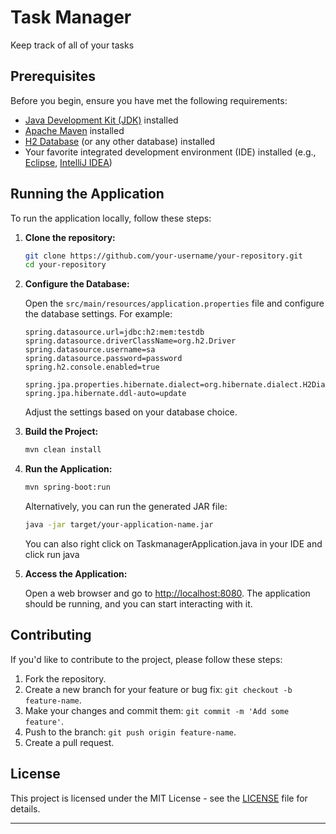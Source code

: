
# Task Manager

Keep track of all of your tasks
## Prerequisites

Before you begin, ensure you have met the following requirements:

- [Java Development Kit (JDK)](https://www.oracle.com/java/technologies/javase-downloads.html) installed
- [Apache Maven](https://maven.apache.org/download.cgi) installed
- [H2 Database](https://www.h2database.com/html/main.html) (or any other database) installed
- Your favorite integrated development environment (IDE) installed (e.g., [Eclipse](https://www.eclipse.org/ide/), [IntelliJ IDEA](https://www.jetbrains.com/idea/))

## Running the Application

To run the application locally, follow these steps:

1. **Clone the repository:**

   ```bash
   git clone https://github.com/your-username/your-repository.git
   cd your-repository
   ```

2. **Configure the Database:**

   Open the `src/main/resources/application.properties` file and configure the database settings. For example:

   ```properties
   spring.datasource.url=jdbc:h2:mem:testdb
   spring.datasource.driverClassName=org.h2.Driver
   spring.datasource.username=sa
   spring.datasource.password=password
   spring.h2.console.enabled=true

   spring.jpa.properties.hibernate.dialect=org.hibernate.dialect.H2Dialect
   spring.jpa.hibernate.ddl-auto=update
   ```

   Adjust the settings based on your database choice.

3. **Build the Project:**

   ```bash
   mvn clean install
   ```

4. **Run the Application:**

   ```bash
   mvn spring-boot:run
   ```

   Alternatively, you can run the generated JAR file:

   ```bash
   java -jar target/your-application-name.jar
   ```
   You can also right click on TaskmanagerApplication.java in your IDE and click run java
   
6. **Access the Application:**

   Open a web browser and go to [http://localhost:8080](http://localhost:8080). The application should be running, and you can start interacting with it.

## Contributing

If you'd like to contribute to the project, please follow these steps:

1. Fork the repository.
2. Create a new branch for your feature or bug fix: `git checkout -b feature-name`.
3. Make your changes and commit them: `git commit -m 'Add some feature'`.
4. Push to the branch: `git push origin feature-name`.
5. Create a pull request.

## License

This project is licensed under the MIT License - see the [LICENSE](LICENSE) file for details.

---
